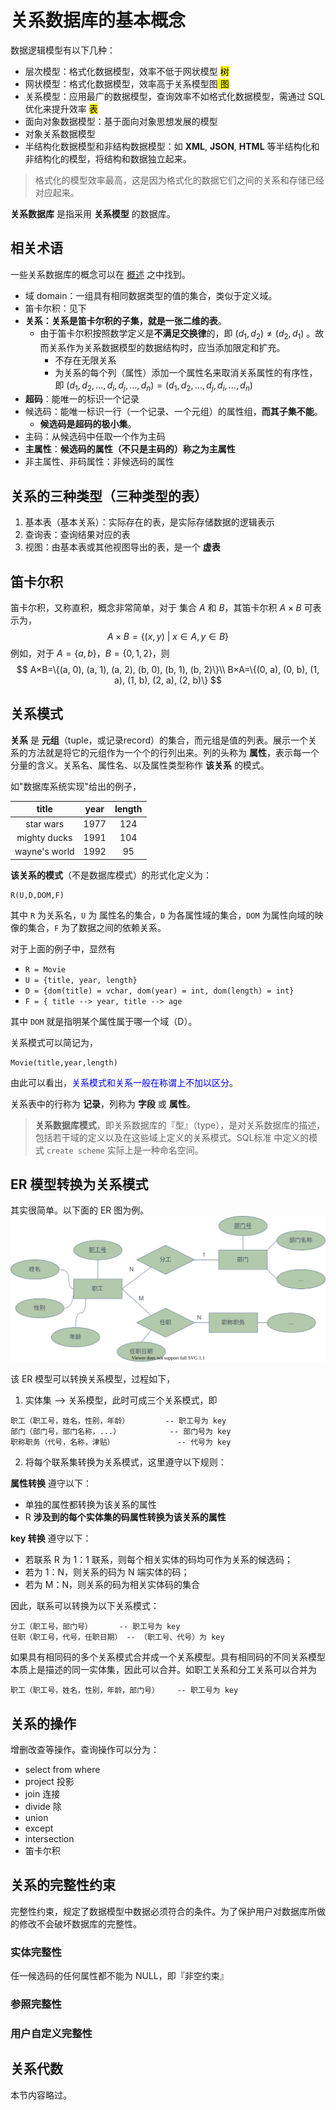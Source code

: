 # 关系数据库的基本概念


数据逻辑模型有以下几种：
* 层次模型：格式化数据模型，效率不低于网状模型 <mark> 树 </mark>
* 网状模型：格式化数据模型，效率高于关系模型图<mark> 图 </mark>
* 关系模型：应用最广的数据模型，查询效率不如格式化数据模型，需通过 SQL 优化来提升效率 <mark>表</mark>
* 面向对象数据模型：基于面向对象思想发展的模型
* 对象关系数据模型
* 半结构化数据模型和非结构数据模型：如 **XML**, **JSON**, **HTML** 等半结构化和非结构化的模型，将结构和数据独立起来。

> 格式化的模型效率最高，这是因为格式化的数据它们之间的关系和存储已经对应起来。

**关系数据库** 是指采用 **关系模型** 的数据库。

## 相关术语

一些关系数据库的概念可以在 [概述](概述.md) 之中找到。

* 域 domain：一组具有相同数据类型的值的集合，类似于定义域。
* 笛卡尔积：见下
* **关系：关系是笛卡尔积的子集，就是一张二维的表**。
  - 由于笛卡尔积按照数学定义是**不满足交换律**的，即 $(d_1,d_2) \neq (d_2,d_1)$ 。故而关系作为关系数据模型的数据结构时，应当添加限定和扩充。
    - 不存在无限关系
    - 为关系的每个列（属性）添加一个属性名来取消关系属性的有序性，即 $(d_1,d_2,\ldots,d_i,d_j,\ldots,d_n) = (d_1,d_2,\ldots,d_j,d_i,\ldots,d_n)$ 
* **超码**：能唯一的标识一个记录
* 候选码：能唯一标识一行（一个记录、一个元组）的属性组，**而其子集不能**。
  * **候选码是超码的极小集**。
* 主码：从候选码中任取一个作为主码
* **主属性**：**候选码的属性（不只是主码的）称之为主属性**
* 非主属性、非码属性：非候选码的属性

## 关系的三种类型（三种类型的表）

1. 基本表（基本关系）：实际存在的表，是实际存储数据的逻辑表示
2. 查询表：查询结果对应的表
3. 视图：由基本表或其他视图导出的表，是一个 **虚表**

## 笛卡尔积

笛卡尔积，又称直积，概念非常简单，对于 集合 $A$ 和 $B$，其笛卡尔积 $A\times B$ 可表示为，
$$
A\times B = \{(x,y)~|~x\in A, y \in B\}
$$
例如，对于 $A=\{a,b\}$，$B=\{0,1,2\}$，则
$$
A×B=\{(a, 0), (a, 1), (a, 2), (b, 0), (b, 1), (b, 2)\}\\
B×A=\{(0, a), (0, b), (1, a), (1, b), (2, a), (2, b)\}
$$

## 关系模式

**关系** 是 **元组**（tuple，或记录record）的集合，而元组是值的列表。展示一个关系的方法就是将它的元组作为一个个的行列出来。列的头称为 **属性**，表示每一个分量的含义。关系名、属性名、以及属性类型称作 **该关系** 的模式。

如"数据库系统实现"给出的例子，

|     title     | year  | length |
| :-----------: | :---: | :----: |
|   star wars   | 1977  |  124   |
| mighty ducks  | 1991  |  104   |
| wayne's world | 1992  |   95   |


**该关系的模式**（不是数据库模式）的形式化定义为：
```
R(U,D,DOM,F)
```
其中 `R` 为关系名，`U` 为 属性名的集合，`D` 为各属性域的集合，`DOM` 为属性向域的映像的集合，`F` 为了数据之间的依赖关系。 

对于上面的例子中，显然有 
* `R = Movie`
* `U = {title, year, length}`
* `D = {dom(title) = vchar, dom(year) = int, dom(length) = int}`
* `F = { title --> year, title --> age`

其中 `DOM` 就是指明某个属性属于哪一个域（D）。

关系模式可以简记为，
```
Movie(title,year,length)
```
由此可以看出，<font color="blue">关系模式和关系一般在称谓上不加以区分</font>。

关系表中的行称为 **记录**，列称为 **字段** 或 **属性**。


> **关系数据库模式**，即关系数据库的『型』（type），是对关系数据库的描述，包括若干域的定义以及在这些域上定义的关系模式。SQL标准 中定义的模式 `create scheme` 实际上是一种命名空间。

## ER 模型转换为关系模式

其实很简单。以下面的 ER 图为例。
![](image/ER.svg)

该 ER 模型可以转换关系模型，过程如下，

1. 实体集 --> 关系模型，此时可成三个关系模式，即
```
职工（职工号，姓名，性别，年龄）        -- 职工号为 key
部门（部门号，部门名称，...）           -- 部门号为 key
职称职务（代号，名称，津贴）              -- 代号为 key
```

2. 将每个联系集转换为关系模式，这里遵守以下规则：

**属性转换** 遵守以下：
- 单独的属性都转换为该关系的属性
- R **涉及到的每个实体集的码属性转换为该关系的属性**

**key 转换** 遵守以下：
- 若联系 R 为 1：1 联系，则每个相关实体的码均可作为关系的候选码；
- 若为 1：N，则关系的码为 N 端实体的码；
- 若为 M：N，则关系的码为相关实体码的集合

因此，联系可以转换为以下关系模式：
```
分工（职工号，部门号）      -- 职工号为 key
任职（职工号，代号，任职日期） -- （职工号、代号）为 key
```

如果具有相同码的多个关系模式合并成一个关系模型。具有相同码的不同关系模型本质上是描述的同一实体集，因此可以合并。如职工关系和分工关系可以合并为
```
职工（职工号，姓名，性别，年龄，部门号）    -- 职工号为 key
```

## 关系的操作

增删改查等操作。查询操作可以分为：
- select from where
- project 投影
- join 连接
- divide 除
- union
- except
- intersection
- 笛卡尔积


## 关系的完整性约束

完整性约束，规定了数据模型中数据必须符合的条件。为了保护用户对数据库所做的修改不会破坏数据库的完整性。

### 实体完整性

任一候选码的任何属性都不能为 NULL，即『非空约束』

### 参照完整性

### 用户自定义完整性

## 关系代数

本节内容略过。